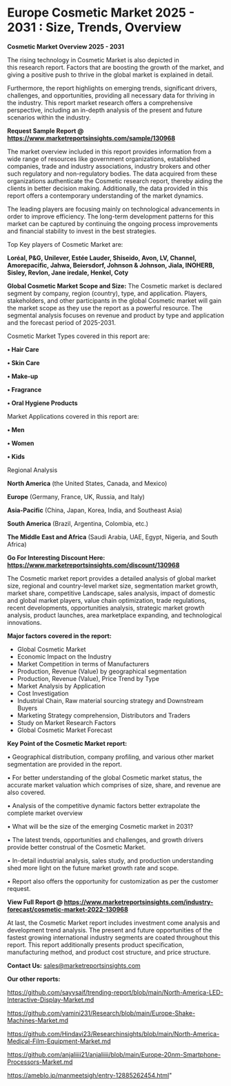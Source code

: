  # Europe Cosmetic Market 2025 - 2031 : Size, Trends, Overview

<Strong> Cosmetic Market Overview 2025 - 2031</strong>

The rising technology in Cosmetic Market is also depicted in this research report. Factors that are boosting the growth of the market, and giving a positive push to thrive in the global market is explained in detail.

Furthermore, the report highlights on emerging trends, significant drivers, challenges, and opportunities, providing all necessary data for thriving in the industry. This report market research offers a comprehensive perspective, including an in-depth analysis of the present and future scenarios within the industry.

<strong>Request Sample Report @ <a href=https://www.marketreportsinsights.com/sample/130968>https://www.marketreportsinsights.com/sample/130968</a></strong>

The market overview included in this report provides information from a wide range of resources like government organizations, established companies, trade and industry associations, industry brokers and other such regulatory and non-regulatory bodies. The data acquired from these organizations authenticate the Cosmetic research report, thereby aiding the clients in better decision making. Additionally, the data provided in this report offers a contemporary understanding of the market dynamics.

The leading players are focusing mainly on technological advancements in order to improve efficiency. The long-term development patterns for this market can be captured by continuing the ongoing process improvements and financial stability to invest in the best strategies.

Top Key players of Cosmetic Market are:

<strong>Loréal, P&G, Unilever, Estée Lauder, Shiseido, Avon, LV, Channel, Amorepacific, Jahwa, Beiersdorf, Johnson & Johnson, Jiala, INOHERB, Sisley, Revlon, Jane iredale, Henkel, Coty</strong>

<strong><b>Global Cosmetic Market Scope and Size:</b></strong>
The Cosmetic market is declared segment by company, region (country), type, and application. Players, stakeholders, and other participants in the global Cosmetic market will gain the market scope as they use the report as a powerful resource. The segmental analysis focuses on revenue and product by type and application and the forecast period of 2025-2031.

Cosmetic Market Types covered in this report are:

<strong>• Hair Care

• Skin Care

• Make-up

• Fragrance

• Oral Hygiene Products</strong>

Market Applications covered in this report are:

<strong>• Men

• Women

• Kids</strong> 

Regional Analysis

<strong>North America</strong> (the United States, Canada, and Mexico)

<strong>Europe</strong> (Germany, France, UK, Russia, and Italy)

<strong>Asia-Pacific</strong> (China, Japan, Korea, India, and Southeast Asia)

<strong>South America</strong> (Brazil, Argentina, Colombia, etc.)

<strong>The Middle East and Africa</strong> (Saudi Arabia, UAE, Egypt, Nigeria, and South Africa)

<strong>Go For Interesting Discount Here: <a href=https://www.marketreportsinsights.com/discount/130968>https://www.marketreportsinsights.com/discount/130968</a></strong>

The Cosmetic market report provides a detailed analysis of global market size, regional and country-level market size, segmentation market growth, market share, competitive Landscape, sales analysis, impact of domestic and global market players, value chain optimization, trade regulations, recent developments, opportunities analysis, strategic market growth analysis, product launches, area marketplace expanding, and technological innovations.

<strong><b>Major factors covered in the report:</b></strong>
<ul>
  <li>Global Cosmetic Market </li>
  <li>Economic Impact on the Industry</li>
  <li>Market Competition in terms of Manufacturers</li>
  <li>Production, Revenue (Value) by geographical segmentation</li>
  <li>Production, Revenue (Value), Price Trend by Type</li>
  <li>Market Analysis by Application</li>
  <li>Cost Investigation</li>
  <li>Industrial Chain, Raw material sourcing strategy and Downstream Buyers</li>
  <li>Marketing Strategy comprehension, Distributors and Traders</li>
  <li>Study on Market Research Factors</li>
  <li>Global Cosmetic Market Forecast</li>
</ul>

<strong><b>Key Point of the Cosmetic Market report:</b></strong>

• Geographical distribution, company profiling, and various other market segmentation are provided in the report.

• For better understanding of the global Cosmetic market status, the accurate market valuation which comprises of size, share, and revenue are also covered.

• Analysis of the competitive dynamic factors better extrapolate the complete market overview

• What will be the size of the emerging Cosmetic market in 2031?

• The latest trends, opportunities and challenges, and growth drivers provide better construal of the Cosmetic Market.

• In-detail industrial analysis, sales study, and production understanding shed more light on the future market growth rate and scope.

• Report also offers the opportunity for customization as per the customer request.

<strong><b>View Full Report @ <a href=https://www.marketreportsinsights.com/industry-forecast/cosmetic-market-2022-130968>https://www.marketreportsinsights.com/industry-forecast/cosmetic-market-2022-130968</a></b></strong>


At last, the Cosmetic Market report includes investment come analysis and development trend analysis. The present and future opportunities of the fastest growing international industry segments are coated throughout this report. This report additionally presents product specification, manufacturing method, and product cost structure, and price structure.

<strong>Contact Us:</strong>
sales@marketreportsinsights.com

<strong>Our other reports:</strong>

<a href=https://github.com/sayysaif/trending-report/blob/main/North-America-LED-Interactive-Display-Market.md>https://github.com/sayysaif/trending-report/blob/main/North-America-LED-Interactive-Display-Market.md</a>

<a href=https://github.com/yamini231/Research/blob/main/Europe-Shake-Machines-Market.md>https://github.com/yamini231/Research/blob/main/Europe-Shake-Machines-Market.md</a>

<a href=https://github.com/Hindavi23/Researchinsights/blob/main/North-America-Medical-Film-Equipment-Market.md>https://github.com/Hindavi23/Researchinsights/blob/main/North-America-Medical-Film-Equipment-Market.md</a>

<a href=https://github.com/anjaliiii21/anjaliiii/blob/main/Europe-20nm-Smartphone-Processors-Market.md>https://github.com/anjaliiii21/anjaliiii/blob/main/Europe-20nm-Smartphone-Processors-Market.md</a>

<a href=https://ameblo.jp/manmeetsigh/entry-12885262454.html>https://ameblo.jp/manmeetsigh/entry-12885262454.html</a>"
